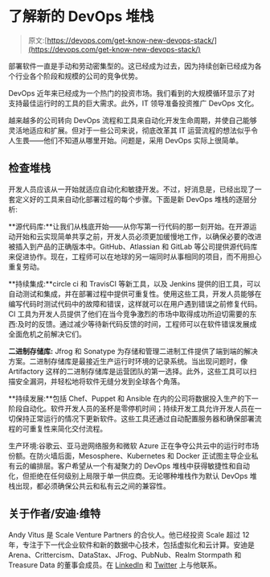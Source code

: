 # 了解新的 DevOps 堆栈

> 原文:[https://devops.com/get-know-new-devops-stack/](https://devops.com/get-know-new-devops-stack/)

部署软件一直是手动和劳动密集型的。这已经成为过去，因为持续创新已经成为各个行业各个阶段和规模的公司的竞争优势。

DevOps 近年来已经成为一个热门的投资市场。我们看到的大规模循环显示了对支持最佳运行时的工具的巨大需求。此外，IT 领导准备投资推广 DevOps 文化。

越来越多的公司转向 DevOps 流程和工具来自动化开发生命周期，并使自己能够灵活地适应和扩展。但对于一些公司来说，彻底改革其 IT 运营流程的想法似乎令人生畏——他们不知道从哪里开始。问题是，采用 DevOps 实际上很简单。

## 检查堆栈

开发人员应该从一开始就适应自动化和敏捷开发。不过，好消息是，已经出现了一套定义好的工具来自动化部署过程的每个步骤。下面是新 DevOps 堆栈的逐层分析:

**源代码库:**让我们从栈底开始——从你写第一行代码的那一刻开始。在开源运动开始和云实现简单共享之前，开发人员必须更加缓慢地工作，以确保必要的改进被插入到产品的正确版本中。GitHub、Atlassian 和 GitLab 等公司提供源代码库来促进协作。现在，工程师可以在地球的另一端同时从事相同的项目，而不用担心重复劳动。

**持续集成:**circle ci 和 TravisCI 等新工具，以及 Jenkins 提供的旧工具，可以自动测试和集成，并在部署过程中提供可重复性。使用这些工具，开发人员能够在编写代码时测试代码中的故障和错误，这样就可以在用户遇到错误之前修复代码。CI 工具为开发人员提供了他们在当今竞争激烈的市场中取得成功所迫切需要的东西:及时的反馈。通过减少等待新代码反馈的时间，工程师可以在软件错误发展成全面危机之前解决它们。

**二进制存储库:** Jfrog 和 Sonatype 为存储和管理二进制工件提供了端到端的解决方案。二进制存储库是最接近生产运行时环境的记录系统。当出现问题时，像 Artifactory 这样的二进制存储库是运营团队的第一选择。此外，这些工具可以扫描安全漏洞，并轻松地将软件无缝分发到全球各个角落。

**持续发展:**包括 Chef、Puppet 和 Ansible 在内的公司将数据投入生产的下一阶段自动化。软件开发人员的圣杯是零停机时间；持续开发工具允许开发人员在一切保持正常运行的情况下更新软件。这些工具还通过自动配置服务器和确保部署流程的可重复性来简化交付流程。

生产环境:谷歌云、亚马逊网络服务和微软 Azure 正在争夺公共云中的运行时市场份额。在防火墙后面，Mesosphere、Kubernetes 和 Docker 正试图主导企业私有云的编排层。客户希望从一个有凝聚力的 DevOps 堆栈中获得敏捷性和自动化，但拒绝在任何级别上局限于单一供应商。无论哪种堆栈作为默认 DevOps 堆栈出现，都必须确保公共云和私有云之间的兼容性。

## 关于作者/安迪·维特

Andy Vitus 是 Scale Venture Partners 的合伙人。他已经投资 Scale 超过 12 年，专注于下一代企业软件和新的数据中心技术，包括虚拟化和云计算。安迪是 Arena、Crittercism、DataStax、JFrog、PubNub、Realm Stormpath 和 Treasure Data 的董事会成员。在 [LinkedIn](https://www.linkedin.com/in/andyvitus) 和 [Twitter](https://twitter.com/avitus) 上与他联系。